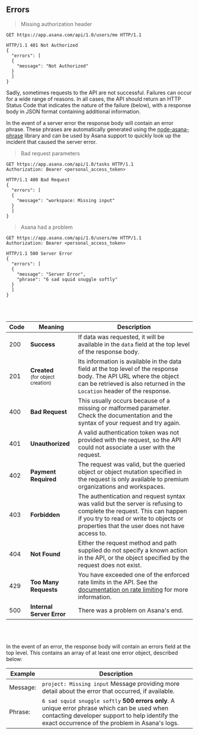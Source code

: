 ## Errors

> Missing authorization header

```http
GET https://app.asana.com/api/1.0/users/me HTTP/1.1
```
```http
HTTP/1.1 401 Not Authorized
{
  "errors": [
  {
    "message": "Not Authorized"
  }
  ]
}
```

Sadly, sometimes requests to the API are not successful. Failures can occur for a wide range of reasons. In all cases,
the API should return an HTTP Status Code that indicates the nature of the failure (below), with a response body in
JSON format containing additional information.

In the event of a server error the response body will contain an error phrase. These phrases are automatically generated
using the [node-asana-phrase](https://github.com/Asana/node-asana-phrase) library and can be used by Asana support to
quickly look up the incident that caused the server error.

> Bad request parameters

```http
GET https://app.asana.com/api/1.0/tasks HTTP/1.1
Authorization: Bearer <personal_access_token>
```
```http
HTTP/1.1 400 Bad Request
{
  "errors": [
  {
    "message": "workspace: Missing input"
  }
  ]
}
```

> Asana had a problem

```http
GET https://app.asana.com/api/1.0/users/me HTTP/1.1
Authorization: Bearer <personal_access_token>
```
```http
HTTP/1.1 500 Server Error
{
  "errors": [
  {
    "message": "Server Error",
    "phrase": "6 sad squid snuggle softly"
  }
  ]
}
```
<br></br>

| Code | Meaning | Description |
|---|---|---|
| 200 | **Success** | If data was requested, it will be available in the `data` field at the top level of the response body. |
| 201 | **Created** <br> <small>(for object creation)</small> | Its information is available in the data field at the top level of the response body. The API URL where the object can be retrieved is also returned in the `Location` header of the response. |
| 400 | **Bad Request** | This usually occurs because of a missing or malformed parameter. Check the documentation and the syntax of your request and try again. |
| 401 | **Unauthorized** | A valid authentication token was not provided with the request, so the API could not associate a user with the request. |
| 402 | **Payment Required** | The request was valid, but the queried object or object mutation specified in the request is only available to premium organizations and workspaces. |
| 403 | **Forbidden** | The authentication and request syntax was valid but the server is refusing to complete the request. This can happen if you try to read or write to objects or properties that the user does not have access to. |
| 404 | **Not Found** | Either the request method and path supplied do not specify a known action in the API, or the object specified by the request does not exist. |
| 429 | **Too Many Requests** | You have exceeded one of the enforced rate limits in the API. See the [documentation on rate limiting](/developers/documentation/getting-started/rate-limits) for more information. |
| 500 | **Internal Server Error** | There was a problem on Asana's end. |

<br></br>

In the event of an error, the response body will contain an errors field at the top level. This contains an array of at
least one error object, described below:

| Example | Description |
|---|---|
| Message: | `project: Missing input` Message providing more detail about the error that occurred, if available. |
| Phrase: | `6 sad squid snuggle softly` **500 errors only**. A unique error phrase which can be used when contacting developer support to help identify the exact occurrence of the problem in Asana's logs. |
